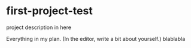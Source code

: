 # first-project-test
project description in here


Everything in my plan. (In the editor, write a bit about yourself.) 
blablabla